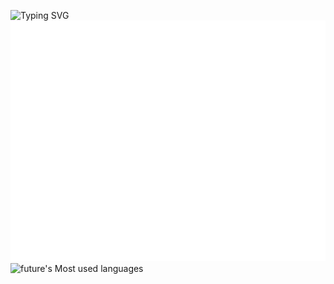 <!--[![future's GitHub stats](https://github-readme-stats.vercel.app/api?username=future73807)](https://github.com/anuraghazra/github-readme-stats)-->
![Typing SVG](https://readme-typing-svg.demolab.com/?lines=活的像个旁观者,会轻松很多.;再等等,山南水北,我一定陪你去.;风雨里做个大人,阳光下做个孩子.)
![Metrics](/github-metrics.svg)![future's Most used languages](https://github-readme-stats.vercel.app/api/top-langs/?username=future73807&layout=compact&hide_border=true&langs_count=10)

